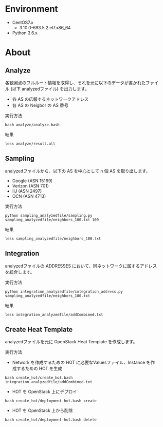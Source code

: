 # Environment

* CentOS7.x
    * 3.10.0-693.5.2.el7.x86_64
* Python 3.6.x

# About

## Analyze

各観測点のフルルート情報を取得し、それを元に以下のデータが書かれたファイル (以下 analyzedファイル) を出力します。

* 各 AS の広報するネットワークアドレス
* 各 AS の Neigbor の AS 番号

実行方法

```
bash analyze/analyze.bash
```

結果

```
less analyze/result.all
```

##  Sampling

analyzedファイルから、以下の AS を中心として n 個 AS を取り出します。

* Google (ASN 15169)
* Verizon (ASN 701)
* IIJ (ASN 2497)
* OCN (ASN 4713)

実行方法

```
python sampling_analyzedfile/sampling.py sampling_analyzedfile/neighbors_100.txt 100
```

結果

```
less sampling_analyzedfile/neighbors_100.txt
```

## Integration

analyzedファイルの ADDRESSES において、同ネットワークに属するアドレスを統合します。

実行方法

```
python integration_analyzedfile/integration_address.py sampling_analyzedfile/neighbors_100.txt
```

結果

```
less integration_analyzedfile/addCombined.txt
```

## Create Heat Template

analyzedファイルを元に OpenStack Heat Template を作成します。

実行方法

* Network を作成するための HOT に必要なValuesファイル、Instance を作成するための HOT を生成

```
bash create_hot/create_hot.bash integration_analyzedfile/addCombined.txt
```

* HOT を OpenStack 上にデプロイ

```
bash create_hot/deployment-hot.bash create
```

* HOT を OpenStack 上から削除

```
bash create_hot/deployment-hot.bash delete
```
